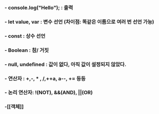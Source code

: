 
### - console.log("Hello"); : 출력
### - let value, var : 변수 선언 (차이점: 똑같은 이름으로 여러 번 선언 가능)
### - const : 상수 선언
### - Boolean : 참/ 거짓
### - null, undefined : 값이 없다, 아직 값이 설정되지 않았다.
### - 연산자 : +,-, * , /,++a, a--, += 등등
### - 논리 연산자: !(NOT), &&(AND), ||(OR)
### -[[객체]]





